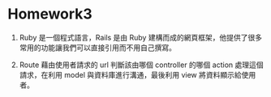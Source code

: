 # Homework3

1. Ruby 是一個程式語言，Rails 是由 Ruby 建構而成的網頁框架，他提供了很多常用的功能讓我們可以直接引用而不用自己撰寫。

2. Route 藉由使用者請求的 url 判斷該由哪個 controller 的哪個 action 處理這個請求，在利用 model 與資料庫進行溝通，最後利用 view 將資料顯示給使用者。
